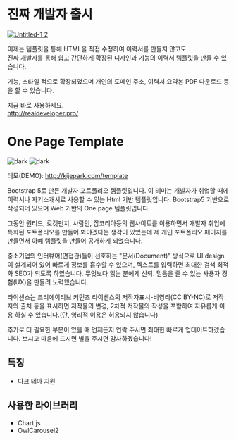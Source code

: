 # 진짜 개발자 출시
[![Untitled-1 2](https://user-images.githubusercontent.com/28555252/126054305-eaaee49d-832c-4869-b684-fec6cb41a960.png)](https://realdeveloper.pro)

이제는 템플릿을 통해 HTML을 직접 수정하여 이력서를 만들지 않고도  
진짜 개발자를 통해 쉽고 간단하게 확장된 디자인과 기능의 이력서 템플릿을 만들 수 있습니다.

기능, 스타일 적으로 확장되었으며 개인의 도메인 주소, 이력서 요약본 PDF 다운로드 등을
할 수 있습니다.

지금 바로 사용하세요.  
<http://realdeveloper.pro/>

# One Page Template

![dark](https://i.ibb.co/GH46HqQ/One-Page-Templat.png)
![dark](https://i.ibb.co/VvYYKPw/One-Page-Templat-dark.png)

데모(DEMO): http://kijepark.com/template

Bootstrap 5로 만든 개발자 포트폴리오 템플릿입니다.
이 테마는 개발자가 취업할 때에 이력서나 자기소개서로 사용할 수 있는 Html 기반 템플릿입니다. Bootstrap5 기반으로 작성되어 있으며 Web 기반의 One page 템플릿입니다. 

그동안 원티드, 로켓펀치, 사람인, 잡코리아등의 웹사이트를 이용하면서 개발자 취업에 특화된 포트폴리오를 만들어 봐야겠다는 생각이 있었는데 제 개인 포트폴리오 페이지를 만들면서 아예 템플릿을 만들어 공개하게 되었습니다. 

중소기업의 인터뷰어(면접관)들이 선호하는 "문서(Document)" 방식으로 UI design이 설계되어 있어 빠르게 정보를 흡수할 수 있으며, 텍스트를 입력하면 최대한 검색 최적화 SEO가 되도록 하였습니다. 무엇보다 읽는 분에게 신뢰. 믿음을 줄 수 있는 사용자 경험(UX)을 만들려 노력했습니다. 

라이센스는 크리에이티브 커먼즈 라이센스의 저작자표시-비영리(CC BY-NC)로 저작자와 출처 등을 표시하면 저작물의 변경, 2차적 저작물의 작성을 포함하여 자유롭게 이용 하실 수 있습니다.(단, 영리적 이용은 허용되지 않습니다) 

추가로 더 필요한 부분이 있을 때 언제든지 연락 주시면 최대한 빠르게 업데이트하겠습니다. 보시고 마음에 드시면 별을 주시면 감사하겠습니다!

## 특징
- 다크 테마 지원

## 사용한 라이브러리
- Chart.js
- OwlCarousel2
